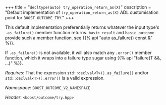 +++
title = "`decltype(auto) try_operation_return_as(X)`"
description = "Default implementation of `try_operation_return_as(X)` ADL customisation point for `BOOST_OUTCOME_TRY`."
+++

This default implementation preferentially returns whatever the input type's `.as_failure()` member function returns.
`basic_result` and `basic_outcome` provide such a member function, see {{% api "auto as_failure() const &" %}}.

If `.as_failure()` is not available, it will also match any `.error()` member function, which it wraps into a failure type sugar using {{% api "failure(T &&, ...)" %}}.

*Requires*: That the expression `std::declval<T>().as_failure()` and/or `std::declval<T>().error()` is a valid expression.

*Namespace*: `BOOST_OUTCOME_V2_NAMESPACE`

*Header*: `<boost/outcome/try.hpp>`
